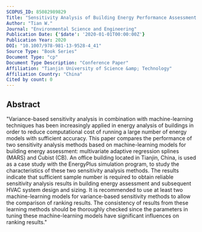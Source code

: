 ```yaml
---
SCOPUS_ID: 85082989829
Title: "Sensitivity Analysis of Building Energy Performance Assessment Based on Machine-Learning Models"
Author: "Tian W."
Journal: "Environmental Science and Engineering"
Publication Date: {'$date': '2020-01-01T00:00:00Z'}
Publication Year: 2020
DOI: "10.1007/978-981-13-9528-4_41"
Source Type: "Book Series"
Document Type: "cp"
Document Type Description: "Conference Paper"
Affiliation: "Tianjin University of Science &amp; Technology"
Affiliation Country: "China"
Cited by count: 0
---
```


## Abstract
"Variance-based sensitivity analysis in combination with machine-learning techniques has been increasingly applied in energy analysis of buildings in order to reduce computational cost of running a large number of energy models with sufficient accuracy. This paper compares the performance of two sensitivity analysis methods based on machine-learning models for building energy assessment: multivariate adaptive regression splines (MARS) and Cubist (CB). An office building located in Tianjin, China, is used as a case study with the EnergyPlus simulation program, to study the characteristics of these two sensitivity analysis methods. The results indicate that sufficient sample number is required to obtain reliable sensitivity analysis results in building energy assessment and subsequent HVAC system design and sizing. It is recommended to use at least two machine-learning models for variance-based sensitivity methods to allow the comparison of ranking results. The consistency of results from these learning methods should be thoroughly checked since the parameters in tuning these machine-learning models have significant influences on ranking results."
